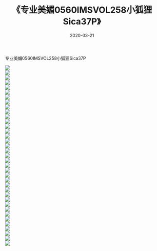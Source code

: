 ﻿---
layout: post
title:  《专业美媚0560IMSVOL258小狐狸Sica37P》
date:   2020-03-21
img: http://img.660000.xyz/Sharelink/性感/2020/专业美媚0560IMSVOL258小狐狸Sica37P/000.jpg
categories: [美女, 清纯, 唯美]
---

专业美媚0560IMSVOL258小狐狸Sica37P

  ![](http://img.660000.xyz/Sharelink/性感/2020/专业美媚0560IMSVOL258小狐狸Sica37P/001.jpg) <br> ![](http://img.660000.xyz/Sharelink/性感/2020/专业美媚0560IMSVOL258小狐狸Sica37P/002.jpg) <br> ![](http://img.660000.xyz/Sharelink/性感/2020/专业美媚0560IMSVOL258小狐狸Sica37P/003.jpg) <br> ![](http://img.660000.xyz/Sharelink/性感/2020/专业美媚0560IMSVOL258小狐狸Sica37P/004.jpg) <br> ![](http://img.660000.xyz/Sharelink/性感/2020/专业美媚0560IMSVOL258小狐狸Sica37P/005.jpg) <br> ![](http://img.660000.xyz/Sharelink/性感/2020/专业美媚0560IMSVOL258小狐狸Sica37P/006.jpg) <br> ![](http://img.660000.xyz/Sharelink/性感/2020/专业美媚0560IMSVOL258小狐狸Sica37P/007.jpg) <br> ![](http://img.660000.xyz/Sharelink/性感/2020/专业美媚0560IMSVOL258小狐狸Sica37P/008.jpg) <br> ![](http://img.660000.xyz/Sharelink/性感/2020/专业美媚0560IMSVOL258小狐狸Sica37P/009.jpg) <br> ![](http://img.660000.xyz/Sharelink/性感/2020/专业美媚0560IMSVOL258小狐狸Sica37P/010.jpg) <br> ![](http://img.660000.xyz/Sharelink/性感/2020/专业美媚0560IMSVOL258小狐狸Sica37P/011.jpg) <br> ![](http://img.660000.xyz/Sharelink/性感/2020/专业美媚0560IMSVOL258小狐狸Sica37P/012.jpg) <br> ![](http://img.660000.xyz/Sharelink/性感/2020/专业美媚0560IMSVOL258小狐狸Sica37P/013.jpg) <br> ![](http://img.660000.xyz/Sharelink/性感/2020/专业美媚0560IMSVOL258小狐狸Sica37P/014.jpg) <br> ![](http://img.660000.xyz/Sharelink/性感/2020/专业美媚0560IMSVOL258小狐狸Sica37P/015.jpg) <br> ![](http://img.660000.xyz/Sharelink/性感/2020/专业美媚0560IMSVOL258小狐狸Sica37P/016.jpg) <br> ![](http://img.660000.xyz/Sharelink/性感/2020/专业美媚0560IMSVOL258小狐狸Sica37P/017.jpg) <br> ![](http://img.660000.xyz/Sharelink/性感/2020/专业美媚0560IMSVOL258小狐狸Sica37P/018.jpg) <br> ![](http://img.660000.xyz/Sharelink/性感/2020/专业美媚0560IMSVOL258小狐狸Sica37P/019.jpg) <br> ![](http://img.660000.xyz/Sharelink/性感/2020/专业美媚0560IMSVOL258小狐狸Sica37P/020.jpg) <br> ![](http://img.660000.xyz/Sharelink/性感/2020/专业美媚0560IMSVOL258小狐狸Sica37P/021.jpg) <br> ![](http://img.660000.xyz/Sharelink/性感/2020/专业美媚0560IMSVOL258小狐狸Sica37P/022.jpg) <br> ![](http://img.660000.xyz/Sharelink/性感/2020/专业美媚0560IMSVOL258小狐狸Sica37P/023.jpg) <br> ![](http://img.660000.xyz/Sharelink/性感/2020/专业美媚0560IMSVOL258小狐狸Sica37P/024.jpg) <br> ![](http://img.660000.xyz/Sharelink/性感/2020/专业美媚0560IMSVOL258小狐狸Sica37P/025.jpg) <br> ![](http://img.660000.xyz/Sharelink/性感/2020/专业美媚0560IMSVOL258小狐狸Sica37P/026.jpg) <br> ![](http://img.660000.xyz/Sharelink/性感/2020/专业美媚0560IMSVOL258小狐狸Sica37P/027.jpg) <br> ![](http://img.660000.xyz/Sharelink/性感/2020/专业美媚0560IMSVOL258小狐狸Sica37P/028.jpg) <br> ![](http://img.660000.xyz/Sharelink/性感/2020/专业美媚0560IMSVOL258小狐狸Sica37P/029.jpg) <br> ![](http://img.660000.xyz/Sharelink/性感/2020/专业美媚0560IMSVOL258小狐狸Sica37P/030.jpg) <br> ![](http://img.660000.xyz/Sharelink/性感/2020/专业美媚0560IMSVOL258小狐狸Sica37P/031.jpg) <br> ![](http://img.660000.xyz/Sharelink/性感/2020/专业美媚0560IMSVOL258小狐狸Sica37P/032.jpg) <br> ![](http://img.660000.xyz/Sharelink/性感/2020/专业美媚0560IMSVOL258小狐狸Sica37P/033.jpg) <br> ![](http://img.660000.xyz/Sharelink/性感/2020/专业美媚0560IMSVOL258小狐狸Sica37P/034.jpg) <br> ![](http://img.660000.xyz/Sharelink/性感/2020/专业美媚0560IMSVOL258小狐狸Sica37P/035.jpg) <br> ![](http://img.660000.xyz/Sharelink/性感/2020/专业美媚0560IMSVOL258小狐狸Sica37P/036.jpg) <br> ![](http://img.660000.xyz/Sharelink/性感/2020/专业美媚0560IMSVOL258小狐狸Sica37P/037.jpg) <br>